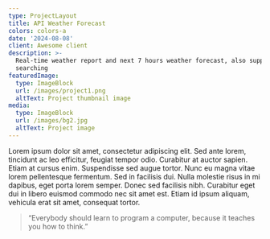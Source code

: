 ```yaml
---
type: ProjectLayout
title: API Weather Forecast
colors: colors-a
date: '2024-08-08'
client: Awesome client
description: >-
  Real-time weather report and next 7 hours weather forecast, also support
  searching
featuredImage:
  type: ImageBlock
  url: /images/project1.png
  altText: Project thumbnail image
media:
  type: ImageBlock
  url: /images/bg2.jpg
  altText: Project image
---
```

Lorem ipsum dolor sit amet, consectetur adipiscing elit. Sed ante lorem, tincidunt ac leo efficitur, feugiat tempor odio. Curabitur at auctor sapien. Etiam at cursus enim. Suspendisse sed augue tortor. Nunc eu magna vitae lorem pellentesque fermentum. Sed in facilisis dui. Nulla molestie risus in mi dapibus, eget porta lorem semper. Donec sed facilisis nibh. Curabitur eget dui in libero euismod commodo nec sit amet est. Etiam id ipsum aliquam, vehicula erat sit amet, consequat tortor.

> “Everybody should learn to program a computer, because it teaches you how to think.”

